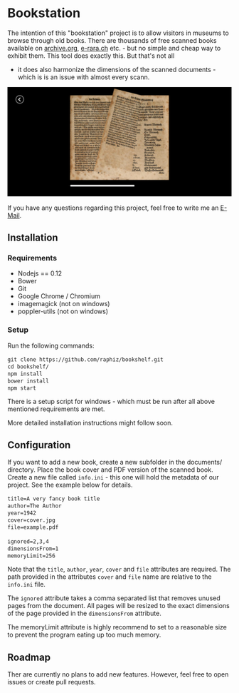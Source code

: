 # Bookstation

The intention of this "bookstation" project is to allow visitors in museums to 
browse through old books. There are thousands of free scanned books available on [archive.org](http://archive.org),
[e-rara.ch](http://e-rara.ch) etc. - but no simple and cheap way to exhibit them. This tool does exactly this. But that's not all
- it does also harmonize the dimensions of the scanned documents - which is is an issue with almost every
scann.

![Screenshot of an open book](docs/images/screenshot1.png)

If you have any questions regarding this project, feel free to write me an [E-Mail](http://raphael.li/contact.html).

## Installation

### Requirements
* Nodejs == 0.12
* Bower
* Git
* Google Chrome / Chromium
* imagemagick (not on windows)
* poppler-utils (not on windows)

### Setup

Run the following commands:

```
git clone https://github.com/raphiz/bookshelf.git
cd bookshelf/
npm install
bower install
npm start
```

There is a setup script for windows - which must be run after all above mentioned requirements are met.

More detailed installation instructions might follow soon.


## Configuration
If you want to add a new book, create a new subfolder in the documents/ directory.
Place the book cover and PDF version of the scanned book. Create a new file called `info.ini` - this one will
hold the metadata of our project. See the example below for details. 
```
title=A very fancy book title
author=The Author
year=1942
cover=cover.jpg
file=example.pdf

ignored=2,3,4
dimensionsFrom=1
memoryLimit=256
```

Note that the `title`, `author`, `year`, `cover` and `file` attributes are required.
The path provided in the attributes `cover` and `file` name are relative to the `info.ini` file.

The `ignored` attribute takes a comma separated list that removes unused pages from the document. 
All pages will be resized to the exact dimensions of the page provided in the  `dimensionsFrom` attribute.

The memoryLimit attribute is highly recommend to set to a reasonable size to prevent the program eating
up too much memory. 


## Roadmap
Ther are currently no plans to add new features. However, feel free to open 
issues or create pull requests.
